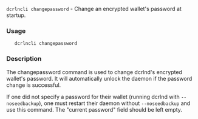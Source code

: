 `dcrlncli changepassword` - Change an encrypted wallet's password at startup.

### Usage
```
   dcrlncli changepassword
```

### Description
   
The changepassword command is used to change dcrlnd's encrypted wallet's
password. It will automatically unlock the daemon if the password change
is successful.

If one did not specify a password for their wallet (running dcrlnd with
`--noseedbackup`), one must restart their daemon without
`--noseedbackup` and use this command. The "current password" field
should be left empty.
